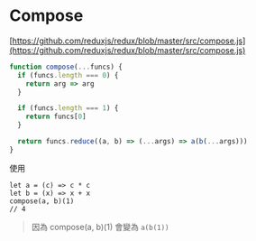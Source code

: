 # Compose

[https://github.com/reduxjs/redux/blob/master/src/compose.js](https://github.com/reduxjs/redux/blob/master/src/compose.js)

```js
function compose(...funcs) {
  if (funcs.length === 0) {
    return arg => arg
  }

  if (funcs.length === 1) {
    return funcs[0]
  }

  return funcs.reduce((a, b) => (...args) => a(b(...args)))
}
```

使用

```
let a = (c) => c * c
let b = (x) => x + x
compose(a, b)(1)
// 4
```

> 因為 compose\(a, b\)\(1\)  會變為 `a(b(1))`



